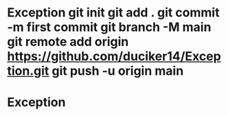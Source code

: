 # Exception git init git add . git commit -m first commit git branch -M main git remote add origin https://github.com/duciker14/Exception.git git push -u origin main
# Exception
